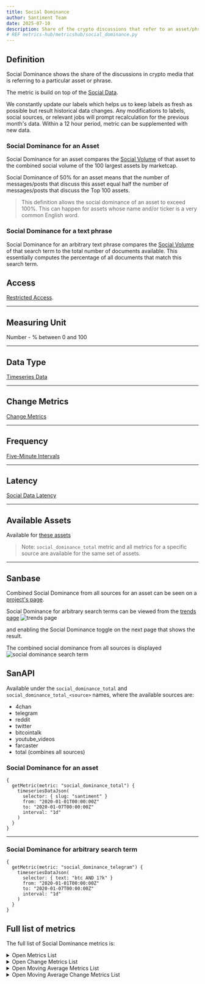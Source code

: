 ```yaml
---
title: Social Dominance
author: Santiment Team
date: 2025-07-10
description: Share of the crypto discussions that refer to an asset/phrase
# REF metrics-hub/metricshub/social_dominance.py
---
```


## Definition

Social Dominance shows the share of the discussions in crypto media that is referring
to a particular asset or phrase.

The metric is build on top of the [Social Data](/metrics/details/social-data).

We constantly update our labels which helps us to keep labels as fresh as possible but result historical data changes. Any modifications to labels, social sources, or relevant jobs will prompt recalculation for the previous month's data. Within a 12 hour period, metric can be supplemented with new data.

### Social Dominance for an Asset

Social Dominance for an asset compares the [Social
Volume](/metrics/social-volume) of that asset to the combined social volume of the
100 largest assets by marketcap.

Social Dominance of 50% for an asset means that the number of messages/posts that discuss
this asset equal half the number of messages/posts that discuss the Top 100 assets.

> This definition allows the social dominance of an asset to exceed 100%.
> This can happen for assets whose name and/or ticker is a very common English word.

### Social Dominance for a text phrase

Social Dominance for an arbitrary text phrase compares the [Social
Volume](/metrics/social-volume) of that search term to the total number of
documents available. This essentially computes the percentage of all documents
that match this search term.

## Access

[Restricted Access](/metrics/details/access#restricted-access).

---

## Measuring Unit

Number - % between 0 and 100

---

## Data Type

[Timeseries Data](/metrics/details/data-type#timeseries-data)

---

## Change Metrics

[Change Metrics](/metrics/details/change_metrics)

---

## Frequency

[Five-Minute Intervals](/metrics/details/frequency#five-minute-frequency)

---

## Latency

[Social Data Latency](/metrics/details/latency#social-data-latency)

---

## Available Assets

Available for [these
assets](<https://api.santiment.net/graphiql?variables=&query=%7B%0A%20%20getMetric(metric%3A%20%22social_dominance_total%22)%20%7B%0A%20%20%20%20metadata%20%7B%0A%20%20%20%20%20%20availableSlugs%0A%20%20%20%20%7D%0A%20%20%7D%0A%7D%0A>)

> Note: `social_dominance_total` metric and all metrics for a specific source are
> available for the same set of assets.

---

## Sanbase

Combined Social Dominance from all sources for an asset can be seen on a
[project's page](https://app.santiment.net/projects/santiment?from=2019-10-12T21%3A00%3A00.000Z&interval=12h&isAnomalyActive=false&isCartesianGridActive=false&isICOPriceActive=true&isLogScale=false&isMultiChartsActive=false&metrics=price_usd,social_dominance_total&projectId=101605&slug=santiment&ticker=SAN&timeRange=6m&title=Santiment%20%28SAN%29&to=2020-04-13T21%3A00%3A00.000Z).

Social Dominance for arbitrary search terms can be viewed from the [trends
page](https://app.santiment.net/labs/trends) ![trends page](trends-page.png)

and enabling the Social Dominance toggle on the next page that shows the result.

The combined social dominance from all sources is displayed
![social dominance search term](social-dominance-search-term.png)

## SanAPI

Available under the `social_dominance_total` and `social_dominance_total_<source>`
names, where the available sources are:

- 4chan
- telegram
- reddit
- twitter
- bitcointalk
- youtube_videos
- farcaster
- total (combines all sources)

### Social Dominance for an asset

```graphql-explorer
{
  getMetric(metric: "social_dominance_total") {
    timeseriesDataJson(
      selector: { slug: "santiment" }
      from: "2020-01-01T00:00:00Z"
      to: "2020-01-07T00:00:00Z"
      interval: "1d"
    )
  }
}
```

---

### Social Dominance for arbitrary search term

```graphql-explorer
{
  getMetric(metric: "social_dominance_telegram") {
    timeseriesDataJson(
      selector: { text: "btc AND 1?k" }
      from: "2020-01-01T00:00:00Z"
      to: "2020-01-07T00:00:00Z"
      interval: "1d"
    )
  }
}
```

## Full list of metrics

The full list of Social Dominance metrics is:

<Details>

<Summary>Open Metrics List</Summary>

- social_dominance_4chan
- social_dominance_ai_total
- social_dominance_bitcointalk
- social_dominance_reddit
- social_dominance_telegram
- social_dominance_total
- social_dominance_twitter
- social_dominance_youtube_videos
- social_dominance_farcaster

</Details>

<Details>

<Summary>Open Change Metrics List</Summary>

- social_dominance_total_change_1d
- social_dominance_total_change_30d
- social_dominance_total_change_7d

</Details>

<Details>

<Summary>Open Moving Average Metrics List</Summary>

- social_dominance_4chan_1h_moving_average
- social_dominance_4chan_24h_moving_average
- social_dominance_ai_total_1h_moving_average
- social_dominance_ai_total_24h_moving_average
- social_dominance_bitcointalk_1h_moving_average
- social_dominance_bitcointalk_24h_moving_average
- social_dominance_reddit_1h_moving_average
- social_dominance_reddit_24h_moving_average
- social_dominance_telegram_1h_moving_average
- social_dominance_telegram_24h_moving_average
- social_dominance_total_1h_moving_average
- social_dominance_total_24h_moving_average
- social_dominance_twitter_1h_moving_average
- social_dominance_twitter_24h_moving_average
- social_dominance_youtube_videos_1h_moving_average
- social_dominance_youtube_videos_24h_moving_average
- social_dominance_farcaster_1h_moving_average
- social_dominance_farcaster_24h_moving_average

</Details>

<Details>

<Summary>Open Moving Average Change Metrics List</Summary>

- social_dominance_total_1h_moving_average_change_1d
- social_dominance_total_1h_moving_average_change_30d
- social_dominance_total_1h_moving_average_change_7d
- social_dominance_total_24h_moving_average_change_1d
- social_dominance_total_24h_moving_average_change_30d
- social_dominance_total_24h_moving_average_change_7d

</Details>
